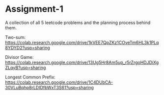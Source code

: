 # Assignment-1
A collection of all 5 leetcode problems and the planning process behind them.

Two-sum: https://colab.research.google.com/drive/1kVEE7QpZKz1COveTm6HL3k1PLq8YDYD2?usp=sharing

Divisor Game: https://colab.research.google.com/drive/13Ug5Hr8Am5up_r5rZrgoHDJDiXgZLqyB?usp=sharing

Longest Common Prefix: https://colab.research.google.com/drive/1C4DUbCA-30VLuBqhp8rLDIDfbWxT3S61?usp=sharing 

